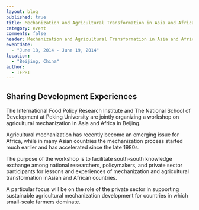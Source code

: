 ```yaml
---
layout: blog
published: true
title: Mechanization and Agricultural Transformation in Asia and Africa
category: event
comments: false
header: Mechanization and Agricultural Transformation in Asia and Africa
eventdate: 
  - "June 18, 2014 - June 19, 2014"
location: 
  - "Beijing, China"
author: 
  - IFPRI
---
```


## Sharing Development Experiences

The International Food Policy Research Institute and The National School of Development at Peking University are jointly organizing a workshop on agricultural mechanization in Asia and Africa in Beijing.

Agricultural mechanization has recently become an emerging issue for Africa, while in many Asian countries the mechanization process started much earlier and has accelerated since the late 1980s.

The purpose of the workshop is to facilitate south-south knowledge exchange among national researchers, policymakers, and private sector participants for lessons and experiences of mechanization and agricultural transformation inAsian and African countries.

A particular focus will be on the role of the private sector in supporting sustainable agricultural mechanization development for countries in which small-scale farmers dominate.
